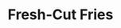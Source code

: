 ---
title: "Fresh-Cut Fries"
description: ""
price_s: "3"
price_l: ""
price_lg: ""
weight: "2"
hidden: true
---